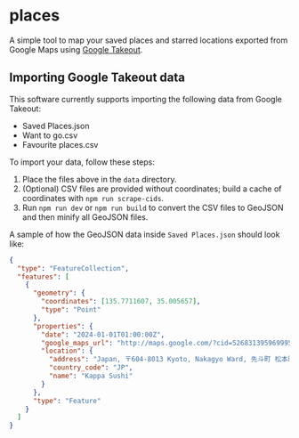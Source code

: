 # places

A simple tool to map your saved places and starred locations exported from Google Maps using [Google Takeout](https://takeout.google.com/).

## Importing Google Takeout data

This software currently supports importing the following data from Google Takeout:

- Saved Places.json
- Want to go.csv
- Favourite places.csv

To import your data, follow these steps:

1. Place the files above in the `data` directory.
2. (Optional) CSV files are provided without coordinates; build a cache of coordinates with `npm run scrape-cids`.
3. Run `npm run dev` or `npm run build` to convert the CSV files to GeoJSON and then minify all GeoJSON files.

A sample of how the GeoJSON data inside `Saved Places.json` should look like:

```json
{
  "type": "FeatureCollection",
  "features": [
    {
      "geometry": {
        "coordinates": [135.7711607, 35.005657],
        "type": "Point"
      },
      "properties": {
        "date": "2024-01-01T01:00:00Z",
        "google_maps_url": "http://maps.google.com/?cid=5268313959699959636",
        "location": {
          "address": "Japan, 〒604-8013 Kyoto, Nakagyo Ward, 先斗町 松本町160 栞ビル1F",
          "country_code": "JP",
          "name": "Kappa Sushi"
        }
      },
      "type": "Feature"
    }
  ]
}
```
